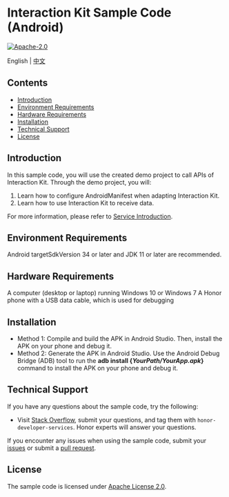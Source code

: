 # Interaction Kit Sample Code (Android)
[![Apache-2.0](https://img.shields.io/badge/license-Apache-blue)](http://www.apache.org/licenses/LICENSE-2.0)

English | [中文](README_ZH.md)

## Contents

 * [Introduction](#Introduction)
 * [Environment Requirements](#Environment-Requirements)
 * [Hardware Requirements](#Hardware-Requirements)
 * [Installation](#Installation)
 * [Technical Support](#Technical-Support)
 * [License](#License)

## Introduction

In this sample code, you will use the created demo project to call APIs of Interaction Kit. Through the demo project, you will:
1.	Learn how to configure AndroidManifest when adapting Interaction Kit.	
2.	Learn how to use Interaction Kit to receive data.

For more information, please refer to
[Service Introduction](https://developer.honor.com/cn/docs/11036/guides/update-instructions).

## Environment Requirements

Android targetSdkVersion 34 or later and JDK 11 or later are recommended.

## Hardware Requirements

A computer (desktop or laptop) running Windows 10 or Windows 7
A Honor phone with a USB data cable, which is used for debugging

## Installation
* Method 1: Compile and build the APK in Android Studio. Then, install the APK on your phone and debug it.
* Method 2: Generate the APK in Android Studio. Use the Android Debug Bridge (ADB) tool to run the **adb install {*YourPath/YourApp.apk*}** command to install the APK on your phone and debug it.

## Technical Support

If you have any questions about the sample code, try the following:
- Visit [Stack Overflow](https://stackoverflow.com/questions/tagged/honor-developer-services?tab=Votes), submit your questions, and tag them with `honor-developer-services`. Honor experts will answer your questions.

If you encounter any issues when using the sample code, submit your [issues](https://github.com/HONORDevelopers/InteractionKit-demo/issues) or submit a [pull request](https://github.com/HONORDevelopers/InteractionKit-demo/pulls).

## License
The sample code is licensed under [Apache License 2.0](http://www.apache.org/licenses/LICENSE-2.0).